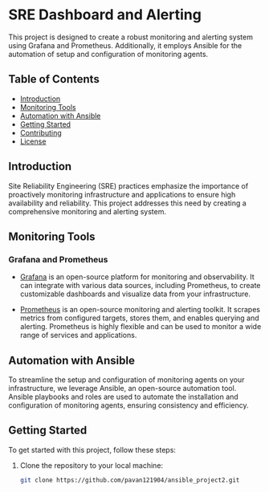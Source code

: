 # SRE Dashboard and Alerting

This project is designed to create a robust monitoring and alerting system using Grafana and Prometheus. Additionally, it employs Ansible for the automation of setup and configuration of monitoring agents.

## Table of Contents

- [Introduction](#introduction)
- [Monitoring Tools](#monitoring-tools)
- [Automation with Ansible](#automation-with-ansible)
- [Getting Started](#getting-started)
- [Contributing](#contributing)
- [License](#license)

## Introduction

Site Reliability Engineering (SRE) practices emphasize the importance of proactively monitoring infrastructure and applications to ensure high availability and reliability. This project addresses this need by creating a comprehensive monitoring and alerting system.

## Monitoring Tools

### Grafana and Prometheus

- [Grafana](https://grafana.com/) is an open-source platform for monitoring and observability. It can integrate with various data sources, including Prometheus, to create customizable dashboards and visualize data from your infrastructure.

- [Prometheus](https://prometheus.io/) is an open-source monitoring and alerting toolkit. It scrapes metrics from configured targets, stores them, and enables querying and alerting. Prometheus is highly flexible and can be used to monitor a wide range of services and applications.

## Automation with Ansible

To streamline the setup and configuration of monitoring agents on your infrastructure, we leverage Ansible, an open-source automation tool. Ansible playbooks and roles are used to automate the installation and configuration of monitoring agents, ensuring consistency and efficiency.

## Getting Started

To get started with this project, follow these steps:

1. Clone the repository to your local machine:

   ```bash
   git clone https://github.com/pavan121904/ansible_project2.git

